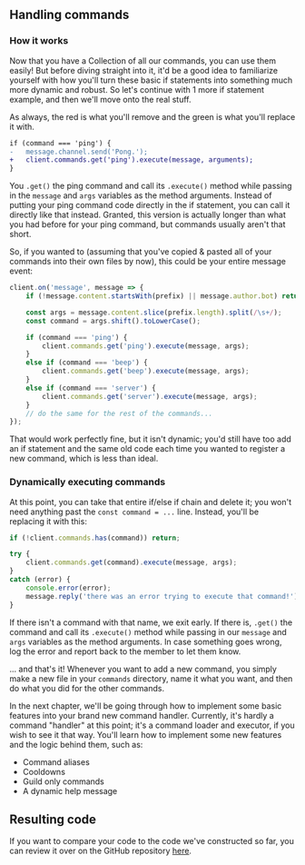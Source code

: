 ## Handling commands

### How it works

Now that you have a Collection of all our commands, you can use them easily! But before diving straight into it, it'd be a good idea to familiarize yourself with how you'll turn these basic if statements into something much more dynamic and robust. So let's continue with 1 more if statement example, and then we'll move onto the real stuff.

As always, the red is what you'll remove and the green is what you'll replace it with.

```diff
if (command === 'ping') {
-	message.channel.send('Pong.');
+	client.commands.get('ping').execute(message, arguments);
}
```

You `.get()` the ping command and call its `.execute()` method while passing in the `message` and `args` variables as the method arguments. Instead of putting your ping command code directly in the if statement, you can call it directly like that instead. Granted, this version is actually longer than what you had before for your ping command, but commands usually aren't that short.

So, if you wanted to (assuming that you've copied & pasted all of your commands into their own files by now), this could be your entire message event:

```js
client.on('message', message => {
	if (!message.content.startsWith(prefix) || message.author.bot) return;

	const args = message.content.slice(prefix.length).split(/\s+/);
	const command = args.shift().toLowerCase();

	if (command === 'ping') {
		client.commands.get('ping').execute(message, args);
	}
	else if (command === 'beep') {
		client.commands.get('beep').execute(message, args);
	}
	else if (command === 'server') {
		client.commands.get('server').execute(message, args);
	}
	// do the same for the rest of the commands...
});
```

That would work perfectly fine, but it isn't dynamic; you'd still have too add an if statement and the same old code each time you wanted to register a new command, which is less than ideal.

### Dynamically executing commands

At this point, you can take that entire if/else if chain and delete it; you won't need anything past the `const command = ...` line. Instead, you'll be replacing it with this:

```js
if (!client.commands.has(command)) return;

try {
	client.commands.get(command).execute(message, args);
}
catch (error) {
	console.error(error);
	message.reply('there was an error trying to execute that command!');
}
```

If there isn't a command with that name, we exit early. If there is, `.get()` the command and call its `.execute()` method while passing in our `message` and `args` variables as the method arguments. In case something goes wrong, log the error and report back to the member to let them know.

... and that's it! Whenever you want to add a new command, you simply make a new file in your `commands` directory, name it what you want, and then do what you did for the other commands.

In the next chapter, we'll be going through how to implement some basic features into your brand new command handler. Currently, it's hardly a command "handler" at this point; it's a command loader and executor, if you wish to see it that way. You'll learn how to implement some new features and the logic behind them, such as:

* Command aliases
* Cooldowns
* Guild only commands
* A dynamic help message

## Resulting code

If you want to compare your code to the code we've constructed so far, you can review it over on the GitHub repository [here](https://github.com/Danktuary/Making-Bots-with-Discord.js/tree/master/code_samples/command-handling/dynamic-commands).
